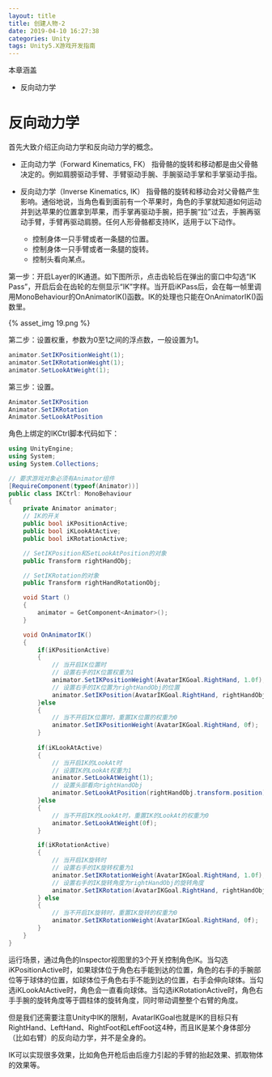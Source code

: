 ```yaml
---
layout: title
title: 创建人物-2
date: 2019-04-10 16:27:38
categories: Unity
tags: Unity5.X游戏开发指南
---
```

本章涵盖
* 反向动力学

<!--more-->

# 反向动力学

首先大致介绍正向动力学和反向动力学的概念。

* 正向动力学（Forward Kinematics, FK）
指骨骼的旋转和移动都是由父骨骼决定的。例如肩膀驱动手臂、手臂驱动手腕、手腕驱动手掌和手掌驱动手指。

* 反向动力学（Inverse Kinematics, IK）
指骨骼的旋转和移动会对父骨骼产生影响。通俗地说，当角色看到面前有一个苹果时，角色的手掌就知道如何运动并到达苹果的位置拿到苹果，而手掌再驱动手腕，把手腕“拉”过去，手腕再驱动手臂，手臂再驱动肩膀。任何人形骨骼都支持IK，适用于以下动作。
    * 控制身体一只手臂或者一条腿的位置。
    * 控制身体一只手臂或者一条腿的旋转。
    * 控制头看向某点。
 
第一步：开启Layer的IK通道。如下图所示，点击齿轮后在弹出的窗口中勾选“IK Pass”，开启后会在齿轮的左侧显示“IK”字样。当开启iKPass后，会在每一帧里调用MonoBehaviour的OnAnimatorIK()函数。IK的处理也只能在OnAnimatorIK()函数里。

{% asset_img 19.png %}

第二步：设置权重，参数为0至1之间的浮点数，一般设置为1。
```cs
animator.SetIKPositionWeight(1);
animator.SetIKRotationWeight(1);
animator.SetLookAtWeight(1);
```

第三步：设置。
```cs
Animator.SetIKPosition
Animator.SetIKRotation
Animator.SetLookAtPosition
```

角色上绑定的IKCtrl脚本代码如下：

```cs
using UnityEngine;
using System;
using System.Collections;

// 要求游戏对象必须有Animator组件
[RequireComponent(typeof(Animator))]
public class IKCtrl: MonoBehaviour 
{
	private Animator animator;
	// IK的开关
	public bool iKPositionActive;
	public bool iKLookAtActive;
	public bool iKRotationActive;

	// SetIKPosition和SetLookAtPosition的对象
	public Transform rightHandObj;

	// SetIKRotation的对象
	public Transform rightHandRotationObj;

	void Start ()
	{
		animator = GetComponent<Animator>();
	}

	void OnAnimatorIK()
	{
		if(iKPositionActive)
		{
			// 当开启IK位置时
			// 设置右手的IK位置权重为1
			animator.SetIKPositionWeight(AvatarIKGoal.RightHand, 1.0f);
			// 设置右手的IK位置为rightHandObj的位置
			animator.SetIKPosition(AvatarIKGoal.RightHand, rightHandObj.position);
		}else
		{
			// 当不开启IK位置时，重置IK位置的权重为0
			animator.SetIKPositionWeight(AvatarIKGoal.RightHand, 0f);
		}
		
		if(iKLookAtActive)
		{
			// 当开启IK的LookAt时
			// 设置IK的LookAt权重为1
			animator.SetLookAtWeight(1); 
			// 设置头部看向rightHandObj
			animator.SetLookAtPosition(rightHandObj.transform.position);
		}else
		{
			// 当不开启IK的LookAt时，重置IK的LookAt的权重为0
			animator.SetLookAtWeight(0f);
		}

		if(iKRotationActive)
		{
			// 当开启IK旋转时
			// 设置右手的IK旋转权重为1
			animator.SetIKRotationWeight(AvatarIKGoal.RightHand, 1.0f);
			// 设置右手的IK旋转角度为rightHandObj的旋转角度
			animator.SetIKRotation(AvatarIKGoal.RightHand, rightHandObj.rotation);
		} else 
		{
			// 当不开启IK旋转时，重置IK旋转的权重为0
			animator.SetIKRotationWeight(AvatarIKGoal.RightHand, 0f);
		}	
	}
}
```
运行场景，通过角色的Inspector视图里的3个开关控制角色IK。当勾选iKPositionActive时，如果球体位于角色右手能到达的位置，角色的右手的手腕部位等于球体的位置，如球体位于角色右手不能到达的位置，右手会伸向球体。当勾选iKLookAtActive时，角色会一直看向球体。当勾选iKRotationActive时，角色右手手腕的旋转角度等于圆柱体的旋转角度，同时带动调整整个右臂的角度。

但是我们还需要注意Unity中IK的限制，AvatarIKGoal也就是IK的目标只有RightHand、LeftHand、RightFoot和LeftFoot这4种，而且IK是某个身体部分（比如右臂）的反向动力学，并不是全身的。

IK可以实现很多效果，比如角色开枪后由后座力引起的手臂的抬起效果、抓取物体的效果等。